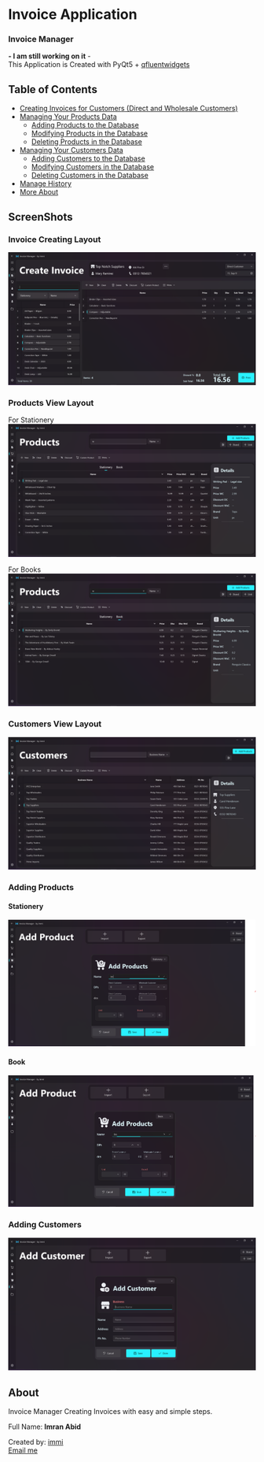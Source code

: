 # Invoice Application
### Invoice Manager
**- I am still working on it** -
<br>
This Application is Created with PyQt5 + [qfluentwidgets](https://github.com/zhiyiYo/PyQt-Fluent-Widgets)

## Table of Contents
- [Creating Invoices for Customers (Direct and Wholesale Customers)](#invoiceCreatingLayout)
- [Managing Your Products Data](#ProductViewLayout)
  - [Adding Products to the Database](#AddingProductLayout)
  - [Modifying Products in the Database](#ProductViewLayout)
  - [Deleting Products in the Database](#ProductViewLayout)
- [Managing Your Customers Data](#CustomerViewLayout)
  - [Adding Customers to the Database](#AddingCustomerLayout)
  - [Modifying Customers in the Database](#CustomerViewLayout)
  - [Deleting Customers in the Database](#CustomerViewLayout)
- [Manage History](#project-name)
- [More About](#about)


## ScreenShots
<a name="invoiceCreatingLayout"></a>
### Invoice Creating Layout
  ![Image Alt Text](./Screenshots/invoiceLayout.png)


  <a name="ProductViewLayout"></a>
  ### Products View Layout
  For Stationery
  ![Image Alt Text](./Screenshots/ProductStationeryLayout.png)

  For Books
  ![Image Alt Text](./Screenshots/ProductBooksLayout.png)

  <a name="CustomerViewLayout"></a>
  ### Customers View Layout
  ![Image Alt Text](./Screenshots/CustomerLayout.png)



  <a name="AddingProductLayout"></a>
  ### Adding Products
  #### Stationery
  ![Image Alt Text](./Screenshots/ProductAddingForStationery.png)
  #### Book
  ![Image Alt Text](./Screenshots/ProductAddingForBooks.png)


  <a name="AddingCustomerLayout"></a>
  ### Adding Customers
  ![Image Alt Text](./Screenshots/CustomerAdding.png)



<a name="about"></a>
## About

Invoice Manager
Creating Invoices with easy and simple steps.

Full Name: **Imran Abid**

Created by: [immi](mailto:mimranabid2@gmail.com)
<br>
[Email me](mailto:mimranabid2@gmail.com)


<!-- ## Getting Started

Include information on how to get started with your project. This section should cover prerequisites, installation instructions, and any initial setup required.

### Prerequisites

List any software or tools that users need to have installed before they can use your project.

### Installation

Provide step-by-step instructions on how to install your project. You can use code blocks to show commands:

```bash
$ git clone https://github.com/yourusername/yourproject.git
$ cd yourproject
$ npm install -->
